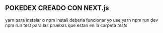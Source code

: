 

## POKEDEX CREADO CON NEXT.js 
yarn para instalar o npm install deberia funcionar yo  use yarn
npm run dev
npm run test para las pruebas que estan en la carpeta _tests_
